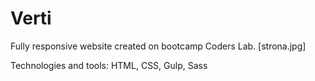 # Verti
Fully responsive website created on bootcamp Coders Lab.
[strona.jpg]

Technologies and tools: HTML, CSS, Gulp, Sass
